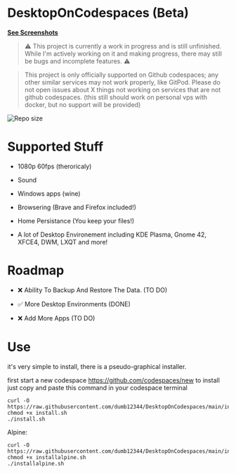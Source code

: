 # DesktopOnCodespaces (Beta)

[**See Screenshots**](https://git.mollomm1.dev/Mollomm1/DesktopOnCodespaces/src/branch/main/screenshots.md)

> ⚠️ This project is currently a work in progress and is still unfinished. While I'm actively working on it and making progress, there may still be bugs and incomplete features. ⚠️

> This project is only officially supported on Github codespaces; any other similar services may not work properly, like GitPod. Please do not open issues about X things not working on services that are not github codespaces. (this still should work on personal vps with docker, but no support will be provided)

![Repo size](https://img.shields.io/badge/dynamic/json?url=https%3A%2F%2Fapi.github.com%2Frepos%2Fdumb12344%2FDesktopOnCodespaces&query=size&suffix=MB&label=Repo%20size)

# Supported Stuff

* 1080p 60fps (theroricaly)

* Sound

* Windows apps (wine)

* Browsering (Brave and Firefox included!)

* Home Persistance (You keep your files!)

* A lot of Desktop Environement including KDE Plasma, Gnome 42, XFCE4, DWM, LXQT and more!

# Roadmap

* ❌ Ability To Backup And Restore The Data. (TO DO)

* ✅ More Desktop Environments (DONE)

* ❌ Add More Apps (TO DO)

# Use

it's very simple to install, there is a pseudo-graphical installer.

first start a new codespace https://github.com/codespaces/new
to install just copy and paste this command in your codespace terminal
```
curl -O https://raw.githubusercontent.com/dumb12344/DesktopOnCodespaces/main/install.sh
chmod +x install.sh
./install.sh
```

Alpine:
```
curl -O https://raw.githubusercontent.com/dumb12344/DesktopOnCodespaces/main/installalpine.sh
chmod +x installalpine.sh
./installalpine.sh
```
